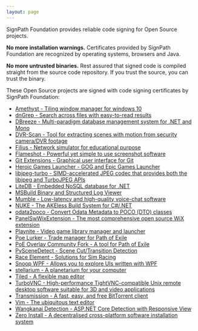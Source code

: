 ```yaml
---
layout: page
---
```


SignPath Foundation provides reliable code signing for Open Source projects. 

**No more installation warnings.** Certificates provided by SignPath Foundation are recognized by operating systems, browsers and Java.

**No more untrusted binaries.** Rest assured that signed code is compiled straight from the source code repository. If you trust the source, you can trust the binary.

These Open Source projects are signed with code signing certificates by SignPath Foundation:

* [Amethyst - Tiling window manager for windows 10](Amethyst)
* [dnGrep - Search across files with easy-to-read results](dnGrep)
* [DBreeze - Multi-paradigm database management system for .NET and Mono](DBreeze)
* [DVR-Scan - Tool for extracting scenes with motion from security camera/DVR footage](DVR-Scan)
* [Filius - Network simulator for educational purpose](Filius)
* [Flameshot - Powerful yet simple to use screenshot software](flameshot)
* [Git Extensions - Graphical user interface for Git](GitExtensions)
* [Heroic Games Launcher - GOG and Epic Games Launcher](HeroicGamesLauncher)
* [libjpeg-turbo - SIMD-accelerated JPEG codec that provides both the libjpeg and TurboJPEG APIs](libjpeg-turbo)
* [LiteDB - Embedded NoSQL database for .NET](litedb.org)
* [MSBuild Binary and Structured Log Viewer](msbuildlog.com)
* [Mumble - Low-latency and high-quality voice-chat software](Mumble)
* [NUKE - The AKEless Build System for C#/.NET](nuke.build)
* [odata2poco - Convert Odata Metadata to POCO (DTO) classes](odata2poco)
* [PanelSwWixExtension - The most comprehensive open source WiX extension](PanelSwWixExtension)
* [Playnite - Video game library manager and launcher](Playnite)
* [Poe Lurker - Trade manager for Path of Exile](Poe-Lurker)
* [PoE Overlay Community Fork - A tool for Path of Exile](Poe-Overlay-CF)
* [PySceneDetect - Scene Cut/Transition Detection](PySceneDetect)
* [Race Element - Solutions for Sim Racing](Race-Element)
* [Snoop WPF - Allows you to explore UIs written with WPF](SnoopWPF)
* [stellarium - A planetarium for your computer](stellarium.org)
* [Tiled - A flexible map editor](mapeditor.org)
* [TurboVNC - High-performance TightVNC-compatible Unix remote desktop software suitable for 3D and video applications](TurboVNC)
* [Transmission - A fast, easy, and free BitTorrent client](Transmission)
* [Vim - The ubiquitous text editor](Vim)
* [Wangkanai Detection - ASP.NET Core Detection with Responsive View](WangkanaiDetection)
* [Zero Install - A decentralised cross-platform software installation system](0install)
